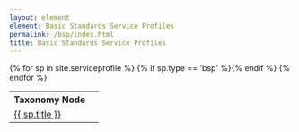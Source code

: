 ```yaml
---
layout: element
element: Basic Standards Service Profiles
permalink: /bsp/index.html
title: Basic Standards Service Profiles
---
```


<table>
<tr>
  <th>Taxonomy Node</th>
  <th></th>
</tr>
{% for sp in site.serviceprofile %}
{% if sp.type == 'bsp' %}<tr>
  <td><a href="{{ sp.id }}.html">{{ sp.title }}</a></td>
  <td></td>
</tr>{% endif %}
{% endfor %}
</table>

